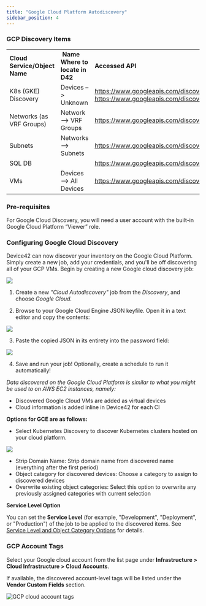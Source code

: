 ```yaml
---
title: "Google Cloud Platform Autodiscovery"
sidebar_position: 4
---
```


### GCP Discovery Items

<table><tbody><tr><td><strong>Cloud Service/Object Name</strong></td><td><strong>&nbsp;Name</strong> <strong>Where to locate in D42</strong></td><td><strong>Accessed API</strong></td><td><strong>Information</strong>&nbsp;<strong>Generated</strong></td></tr><tr><td>K8s (GKE) Discovery</td><td>Devices –&gt; Unknown</td><td><a href="https://www.googleapis.com/discovery/v1/apis/compute/v1/rest">https://www.googleapis.com/discovery/v1/apis/compute/v1/rest</a> <a href="https://www.googleapis.com/discovery/v1/apis/container/v1/rest">https://www.googleapis.com/discovery/v1/apis/container/v1/rest</a></td><td>Containers, pods, clusters</td></tr><tr><td>Networks (as VRF Groups)</td><td>Network --&gt; VRF Groups</td><td><a href="https://www.googleapis.com/discovery/v1/apis/compute/v1/rest">https://www.googleapis.com/discovery/v1/apis/compute/v1/rest</a></td><td>Name</td></tr><tr><td>Subnets</td><td>Networks --&gt; Subnets</td><td><a href="https://www.googleapis.com/discovery/v1/apis/compute/v1/rest">https://www.googleapis.com/discovery/v1/apis/compute/v1/rest</a></td><td>Mask, name, VRF Group</td></tr><tr><td>SQL DB</td><td>&nbsp;</td><td><a href="https://www.googleapis.com/discovery/v1/apis/sqladmin/v1beta4/rest">https://www.googleapis.com/discovery/v1/apis/sqladmin/v1beta4/rest</a></td><td>Tables, instances, etc.</td></tr><tr><td>VMs</td><td>Devices --&gt; All Devices</td><td><a href="https://www.googleapis.com/discovery/v1/apis/compute/v1/rest">https://www.googleapis.com/discovery/v1/apis/compute/v1/rest</a></td><td>Type, Name, RAM, OS, CPU, cores, etc.</td></tr></tbody></table>

### Pre-requisites

For Google Cloud Discovery, you will need a user account with the built-in Google Cloud Platform “Viewer” role.

### Configuring Google Cloud Discovery

Device42 can now discover your inventory on the Google Cloud Platform. Simply create a new job, add your credentials, and you'll be off discovering all of your GCP VMs. Begin by creating a new Google cloud discovery job: 

![](/assets/images/Image_12_Cloud_Disc_Google_1.png)

1) Create a new _"Cloud Autodiscovery"_ job from the _Discovery_, and choose _Google Cloud._

2) Browse to your Google Cloud Engine JSON keyfile. Open it in a text editor and copy the contents:

![](/assets/images/Image_13_Cloud_Disc_Google_2.png)

3) Paste the copied JSON in its entirety into the password field:

![](/assets/images/Image_14_Cloud_Disc_Google_3.png)

4) Save and run your job! Optionally, create a schedule to run it automatically!

_Data discovered on the Google Cloud Platform is similar to what you might be used to on AWS EC2 instances, namely:_

- Discovered Google Cloud VMs are added as virtual devices
- Cloud information is added inline in Device42 for each CI

**Options for GCE are as follows:**

- Select Kubernetes Discovery to discover Kubernetes clusters hosted on your cloud platform.

![](/assets/images/K8s-Discovery-Option_AWSAzureGoogle.png)

- Strip Domain Name: Strip domain name from discovered name (everything after the first period)
- Object category for discovered devices: Choose a category to assign to discovered devices
- Overwrite existing object categories: Select this option to overwrite any previously assigned categories with current selection

**Service Level Option**

You can set the **Service Level** (for example, "Development", "Deployment", or "Production") of the job to be applied to the discovered items. See [Service Level and Object Category Options](index.mdx#service-level-and-object-category-options) for details.

### GCP Account Tags

Select your Google cloud account from the list page under **Infrastructure > Cloud Infrastructure > Cloud Accounts**.

If available, the discovered account-level tags will be listed under the **Vendor Custom Fields** section.

![GCP cloud account tags](/assets/images/GCP-tags.png)